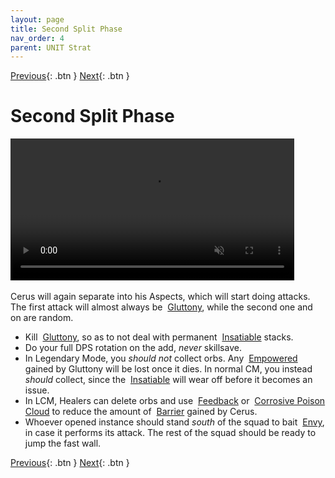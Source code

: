 ```yaml
---
layout: page
title: Second Split Phase
nav_order: 4
parent: UNIT Strat
---
```


[Previous](phase2/seq5.html){: .btn } [Next](phase3.html){: .btn }

# Second Split Phase

<video class="center" width="90%" controls muted>
  <source src="../videos/split2/full.mp4" type="video/mp4">
</video>

<img class="divider">

Cerus will again separate into his Aspects, which will start doing attacks. The first attack will almost always be <img class="inline empowered_add"> [Gluttony], while the second one and on are random.
- Kill <img class="inline empowered_add"> [Gluttony], so as to not deal with permanent <img class="inline insatiable"> [Insatiable] stacks.
- Do your full DPS rotation on the add, _never_ skillsave.
- In Legendary Mode, you _should not_ collect orbs. Any <img class="inline empowered"> [Empowered] gained by Gluttony will be lost once it dies. In normal CM, you instead _should_ collect, since the <img class="inline insatiable"> [Insatiable] will wear off before it becomes an issue.
- In LCM, Healers can delete orbs and use <img class="inline feedback"> [Feedback] or  <img class="inline cpc"> [Corrosive Poison Cloud] to reduce the amount of <img class="inline barrier"> [Barrier] gained by Cerus.
- Whoever opened instance should stand _south_ of the squad to bait <img class="inline empowered_add"> [Envy], in case it performs its attack. The rest of the squad should be ready to jump the fast wall.

[Previous](phase2/seq5.html){: .btn } [Next](phase3.html){: .btn }

[Gluttony]: ../mechanics/aspects/gluttony.md
[Envy]: ../mechanics/aspects/envy.md
[Corrosive Poison Cloud]: https://wiki.guildwars2.com/wiki/Corrosive_Poison_Cloud
[Feedback]: https://wiki.guildwars2.com/wiki/Feedback
[Empowered]: https://wiki.guildwars2.com/wiki/Empowered_(Cerus)
[Insatiable]: https://wiki.guildwars2.com/wiki/Insatiable
[Barrier]: https://wiki.guildwars2.com/wiki/Barrier
